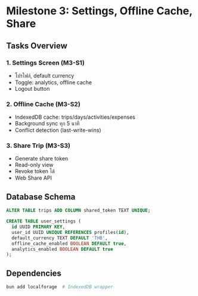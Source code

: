 # Milestone 3: Settings, Offline Cache, Share

## Tasks Overview

### 1. Settings Screen (M3-S1)
- โปรไฟล์, default currency
- Toggle: analytics, offline cache
- Logout button

### 2. Offline Cache (M3-S2)
- IndexedDB cache: trips/days/activities/expenses
- Background sync ทุก 5 นาที
- Conflict detection (last-write-wins)

### 3. Share Trip (M3-S3)
- Generate share token
- Read-only view
- Revoke token ได้
- Web Share API

## Database Schema

```sql
ALTER TABLE trips ADD COLUMN shared_token TEXT UNIQUE;

CREATE TABLE user_settings (
  id UUID PRIMARY KEY,
  user_id UUID UNIQUE REFERENCES profiles(id),
  default_currency TEXT DEFAULT 'THB',
  offline_cache_enabled BOOLEAN DEFAULT true,
  analytics_enabled BOOLEAN DEFAULT true
);
```

## Dependencies

```bash
bun add localforage  # IndexedDB wrapper
```
